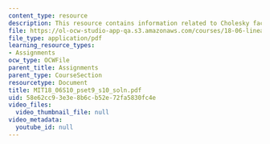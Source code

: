 ```yaml
---
content_type: resource
description: This resource contains information related to Cholesky factorization.
file: https://ol-ocw-studio-app-qa.s3.amazonaws.com/courses/18-06-linear-algebra-spring-2010/58e62cc93e3e8b6cb52e72fa5830fc4e_MIT18_06S10_pset9_s10_soln.pdf
file_type: application/pdf
learning_resource_types:
- Assignments
ocw_type: OCWFile
parent_title: Assignments
parent_type: CourseSection
resourcetype: Document
title: MIT18_06S10_pset9_s10_soln.pdf
uid: 58e62cc9-3e3e-8b6c-b52e-72fa5830fc4e
video_files:
  video_thumbnail_file: null
video_metadata:
  youtube_id: null
---
```

